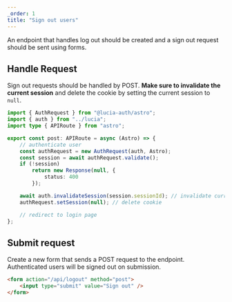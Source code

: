 ```yaml
---
_order: 1
title: "Sign out users"
---
```


An endpoint that handles log out should be created and a sign out request should be sent using forms.

## Handle Request

Sign out requests should be handled by POST. **Make sure to invalidate the current session** and delete the cookie by setting the current session to `null`.

```ts
import { AuthRequest } from "@lucia-auth/astro";
import { auth } from "../lucia";
import type { APIRoute } from "astro";

export const post: APIRoute = async (Astro) => {
	// authenticate user
	const authRequest = new AuthRequest(auth, Astro);
	const session = await authRequest.validate();
	if (!session)
		return new Response(null, {
			status: 400
		});

	await auth.invalidateSession(session.sessionId); // invalidate current session
	authRequest.setSession(null); // delete cookie

	// redirect to login page
};
```

## Submit request

Create a new form that sends a POST request to the endpoint. Authenticated users will be signed out on submission.

```html
<form action="/api/logout" method="post">
	<input type="submit" value="Sign out" />
</form>
```
